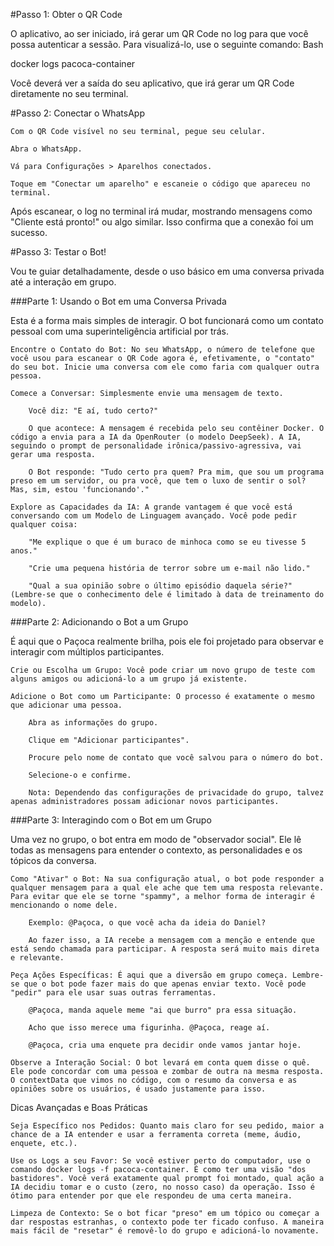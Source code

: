 #Passo 1: Obter o QR Code

O aplicativo, ao ser iniciado, irá gerar um QR Code no log para que você possa autenticar a sessão. Para visualizá-lo, use o seguinte comando:
Bash

docker logs pacoca-container

Você deverá ver a saída do seu aplicativo, que irá gerar um QR Code diretamente no seu terminal.

#Passo 2: Conectar o WhatsApp

    Com o QR Code visível no seu terminal, pegue seu celular.

    Abra o WhatsApp.

    Vá para Configurações > Aparelhos conectados.

    Toque em "Conectar um aparelho" e escaneie o código que apareceu no terminal.

Após escanear, o log no terminal irá mudar, mostrando mensagens como "Cliente está pronto!" ou algo similar. Isso confirma que a conexão foi um sucesso.

#Passo 3: Testar o Bot!

Vou te guiar detalhadamente, desde o uso básico em uma conversa privada até a interação em grupo.

###Parte 1: Usando o Bot em uma Conversa Privada

Esta é a forma mais simples de interagir. O bot funcionará como um contato pessoal com uma superinteligência artificial por trás.

    Encontre o Contato do Bot: No seu WhatsApp, o número de telefone que você usou para escanear o QR Code agora é, efetivamente, o "contato" do seu bot. Inicie uma conversa com ele como faria com qualquer outra pessoa.

    Comece a Conversar: Simplesmente envie uma mensagem de texto.

        Você diz: "E aí, tudo certo?"

        O que acontece: A mensagem é recebida pelo seu contêiner Docker. O código a envia para a IA da OpenRouter (o modelo DeepSeek). A IA, seguindo o prompt de personalidade irônica/passivo-agressiva, vai gerar uma resposta.

        O Bot responde: "Tudo certo pra quem? Pra mim, que sou um programa preso em um servidor, ou pra você, que tem o luxo de sentir o sol? Mas, sim, estou 'funcionando'."

    Explore as Capacidades da IA: A grande vantagem é que você está conversando com um Modelo de Linguagem avançado. Você pode pedir qualquer coisa:

        "Me explique o que é um buraco de minhoca como se eu tivesse 5 anos."

        "Crie uma pequena história de terror sobre um e-mail não lido."

        "Qual a sua opinião sobre o último episódio daquela série?" (Lembre-se que o conhecimento dele é limitado à data de treinamento do modelo).

###Parte 2: Adicionando o Bot a um Grupo

É aqui que o Paçoca realmente brilha, pois ele foi projetado para observar e interagir com múltiplos participantes.

    Crie ou Escolha um Grupo: Você pode criar um novo grupo de teste com alguns amigos ou adicioná-lo a um grupo já existente.

    Adicione o Bot como um Participante: O processo é exatamente o mesmo que adicionar uma pessoa.

        Abra as informações do grupo.

        Clique em "Adicionar participantes".

        Procure pelo nome de contato que você salvou para o número do bot.

        Selecione-o e confirme.

        Nota: Dependendo das configurações de privacidade do grupo, talvez apenas administradores possam adicionar novos participantes.

###Parte 3: Interagindo com o Bot em um Grupo

Uma vez no grupo, o bot entra em modo de "observador social". Ele lê todas as mensagens para entender o contexto, as personalidades e os tópicos da conversa.

    Como "Ativar" o Bot: Na sua configuração atual, o bot pode responder a qualquer mensagem para a qual ele ache que tem uma resposta relevante. Para evitar que ele se torne "spammy", a melhor forma de interagir é mencionando o nome dele.

        Exemplo: @Paçoca, o que você acha da ideia do Daniel?

        Ao fazer isso, a IA recebe a mensagem com a menção e entende que está sendo chamada para participar. A resposta será muito mais direta e relevante.

    Peça Ações Específicas: É aqui que a diversão em grupo começa. Lembre-se que o bot pode fazer mais do que apenas enviar texto. Você pode "pedir" para ele usar suas outras ferramentas.

        @Paçoca, manda aquele meme "ai que burro" pra essa situação.

        Acho que isso merece uma figurinha. @Paçoca, reage aí.

        @Paçoca, cria uma enquete pra decidir onde vamos jantar hoje.

    Observe a Interação Social: O bot levará em conta quem disse o quê. Ele pode concordar com uma pessoa e zombar de outra na mesma resposta. O contextData que vimos no código, com o resumo da conversa e as opiniões sobre os usuários, é usado justamente para isso.

Dicas Avançadas e Boas Práticas

    Seja Específico nos Pedidos: Quanto mais claro for seu pedido, maior a chance de a IA entender e usar a ferramenta correta (meme, áudio, enquete, etc.).

    Use os Logs a seu Favor: Se você estiver perto do computador, use o comando docker logs -f pacoca-container. É como ter uma visão "dos bastidores". Você verá exatamente qual prompt foi montado, qual ação a IA decidiu tomar e o custo (zero, no nosso caso) da operação. Isso é ótimo para entender por que ele respondeu de uma certa maneira.

    Limpeza de Contexto: Se o bot ficar "preso" em um tópico ou começar a dar respostas estranhas, o contexto pode ter ficado confuso. A maneira mais fácil de "resetar" é removê-lo do grupo e adicioná-lo novamente.